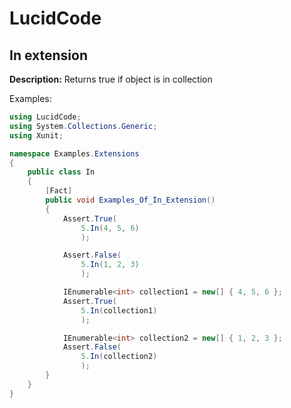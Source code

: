 # LucidCode

## **In** extension

**Description:** Returns true if object is in collection

Examples:

```csharp
using LucidCode;
using System.Collections.Generic;
using Xunit;

namespace Examples.Extensions
{
    public class In
    {
        [Fact]
        public void Examples_Of_In_Extension()
        {
            Assert.True(
                5.In(4, 5, 6)
                );

            Assert.False(
                5.In(1, 2, 3)
                );

            IEnumerable<int> collection1 = new[] { 4, 5, 6 };
            Assert.True(
                5.In(collection1)
                );

            IEnumerable<int> collection2 = new[] { 1, 2, 3 };
            Assert.False(
                5.In(collection2)
                );
        }
    }
}

```
